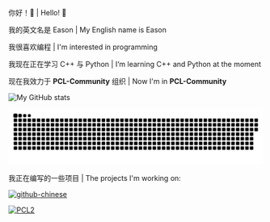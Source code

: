 你好！🙌 | Hello! 🙌

我的英文名是 Eason | My English name is Eason

我很喜欢编程 | I'm interested in programming

我现在正在学习 C++ 与 Python | I‘m learning C++ and Python at the moment

现在我效力于 **PCL-Community** 组织 | Now I'm in **PCL-Community**

![My GitHub stats](https://github-readme-stats.vercel.app/api?username=wyc-26&theme=radical)

<picture>
  <source media="(prefers-color-scheme: dark)" srcset="assets/github-snake-dark.svg" />
  <source media="(prefers-color-scheme: light)" srcset="assets/github-snake.svg" />
  <img alt="github-snake" src="assets/github-snake.svg" />
</picture>

我正在编写的一些项目 | The projects I'm working on:

[![github-chinese](https://github-readme-stats.vercel.app/api/pin/?username=maboloshi&repo=github-chinese&theme=radical&show_owner=true)](https://github.com/maboloshi/github-chinese)

[![PCL2](https://github-readme-stats.vercel.app/api/pin/?username=Meloong-Git&repo=PCL&theme=radical&show_owner=true)](https://github.com/Meloong-Git/PCL)
